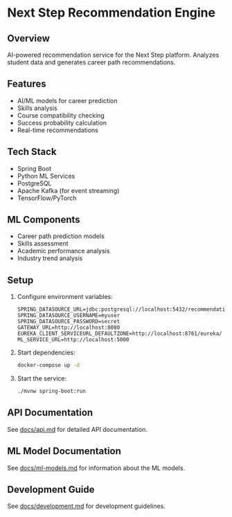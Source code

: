 # Next Step Recommendation Engine

## Overview
AI-powered recommendation service for the Next Step platform. Analyzes student data and generates career path recommendations.

## Features
- AI/ML models for career prediction
- Skills analysis
- Course compatibility checking
- Success probability calculation
- Real-time recommendations

## Tech Stack
- Spring Boot
- Python ML Services
- PostgreSQL
- Apache Kafka (for event streaming)
- TensorFlow/PyTorch

## ML Components
- Career path prediction models
- Skills assessment
- Academic performance analysis
- Industry trend analysis

## Setup
1. Configure environment variables:
   ```env
   SPRING_DATASOURCE_URL=jdbc:postgresql://localhost:5432/recommendations_db
   SPRING_DATASOURCE_USERNAME=myuser
   SPRING_DATASOURCE_PASSWORD=secret
   GATEWAY_URL=http://localhost:8080
   EUREKA_CLIENT_SERVICEURL_DEFAULTZONE=http://localhost:8761/eureka/
   ML_SERVICE_URL=http://localhost:5000
   ```

2. Start dependencies:
   ```bash
   docker-compose up -d
   ```

3. Start the service:
   ```bash
   ./mvnw spring-boot:run
   ```

## API Documentation
See [docs/api.md](docs/api.md) for detailed API documentation.

## ML Model Documentation
See [docs/ml-models.md](docs/ml-models.md) for information about the ML models.

## Development Guide
See [docs/development.md](docs/development.md) for development guidelines.
